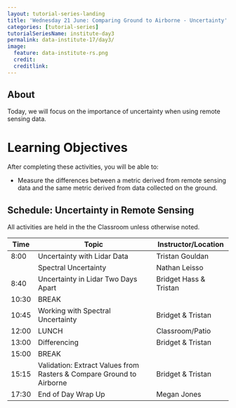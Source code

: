 ```yaml
---
layout: tutorial-series-landing
title: 'Wednesday 21 June: Comparing Ground to Airborne - Uncertainty'
categories: [tutorial-series]
tutorialSeriesName: institute-day3
permalink: data-institute-17/day3/
image:
  feature: data-institute-rs.png
  credit:
  creditlink:
---
```


## About

Today, we will focus on the importance of uncertainty when using remote sensing
data. 

<div id="objectives" markdown="1">

# Learning Objectives

After completing these activities, you will be able to:

* Measure the differences between a metric derived from remote sensing data and 
the same metric derived from data collected on the ground.


</div>


## Schedule: Uncertainty in Remote Sensing

All activities are held in the the Classroom unless otherwise noted.

| Time | Topic | Instructor/Location |
|------|-------|------------|
|  8:00 | Uncertainty with Lidar Data | Tristan Gouldan |
|  		| Spectral Uncertainty | Nathan Leisso |
|  8:40 | Uncertainty in Lidar Two Days Apart | Bridget Hass & Tristan |
| 10:30 | BREAK| |
| 10:45 | Working with Spectral Uncertainty| Bridget & Tristan |
| 12:00 | LUNCH| Classroom/Patio |
| 13:00 | Differencing | Bridget & Tristan |
| 15:00  | BREAK |  |
| 15:15 | Validation: Extract Values from Rasters & Compare Ground to Airborne | Bridget & Tristan |
| 17:30  | End of Day Wrap Up  | Megan Jones|
